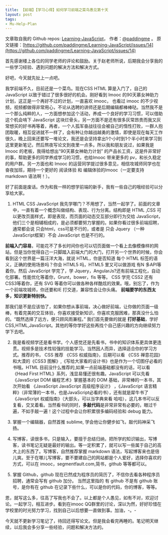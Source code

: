 ```yaml
---
title: 【前端】【学习心得】如何学习前端之菜鸟愚见第十天
layout: post
tags:
- Mu-Help-Plan
---
```



 文章取自我的 Github  repos: [Learning-JavaScript](https://github.com/paddingme/Learning-JavaScript)， 作者：[@paddingme](http://padding.me/about.html) 。
  原文链接：[https://github.com/paddingme/Learning-JavaScript/issues/14](https://github.com/paddingme/Learning-JavaScript/issues/14)

首先感谢楼上各位的同学老师的评论和鼓励。关于赵老师所说，后期我会分享我的一些学习经验、遇到问题的解决方法和解决方式。

好吧，今天就先扯上一点吧。

我学前端不久，目前还是一个菜鸟。现在CSS HTML 算是入门了，自己的JavaScript 以致于错过了很多很好的机会。刚好看到 Imooc 的90天慕女神助力计划，这正是一个再好不过的计划，一直喜欢 imooc， 也看过 imooc 的不少视频，视频都做得非常用心，不论从选聘的讲师还是后期编辑都棒棒哒。当然我不是一个那么纯粹的人，一方面想参加这个活动，养成一个良好的学习习惯，可以借助这个机会啃下 JavaScript 这块烂骨头，另一方面不是还有很多灰常昂贵而我又灰常想买的好书再等着，再者，一个人孤军奋战往往会被自己的惰性打败，一群人抱团取暖，相互促进就不一样了，会有种让你越战越勇的激情，即使是现在每天工作很久，晚上回来还要写一堆论文，我还是会坚持拿出1个小时到1个半小时来学习到这里更新笔记，然后熬夜写论文到夜里一点多。所以我和朋友说过，如果我是Imooc 的老板，我得给想出“90天慕女神助力计划” 的产品长工资，这是件非常好的事，帮助更多的同学养成学习的习惯，也给Imooc 带来更多的 pv，和长久稳定的用户群。另一方面也和 Imooc 的运营同学提过很多意见，相信攻城师同学也在奋夜加班，期待一个更好的 阅读体验 和 编辑体验的Imooc（一定要支持 markdown 语法啊！）。

好了前面是废话。作为和我一样的想学前端的新手，我有一些自己的哦经验可以分享给大家。

1.  HTML CSS JavaScript 我先学哪门？不用想了，当然一起学了。前面的文章中，一直有着一个概念叫做结构、表现、行为分离。结构即是 HTML ,CSS 可以更改页面样式，即是表现，而页面的动态交互部分即行为交给 JavaScript，他们三个是相辅相成的，是必须都要努力掌握的。如果你看过很多前端招聘，通常都会说 只会html，css可是不行的，或者是 只会 Jquery （一种 JavaScript框架）不会 JavaScript 也是不行的。

 **前端入门容易**，可能花不了多长时间你也可以切页面做一个看上去像模像样的网站，但是当你觉得自己一只脚踏入前端大门的大门，打开另一个世界的时候，你会看到这个世界是一篇汪洋大海，就说 HTML，你是否知道 每个 HTML 标签的语义，正确的使用场景吗？你会 HTML5 吗，HTML5 里又可以做游戏 有N 多API等着你。然后 JavaScript 学完了，学 Jquery，AngularJs?还有前端工程化，自动化部署。性能优化等着你，Grunt，bower，fis 等等。
CSS 学完 CSS2 还有CSS3等着你，还有 SVG 等着你可以做各种各样酷炫的效果。哦，别忘了，作为一个前端攻城师，你还要和IE 打交道，兼容性会让你头痛。
**前端要学的东西太多，知识更新特别快。**

 那我们是不是应该怕了，如果你想从事前端，决心做好前端，让你做的页面一级棒，有着完美的交互体验，你喜欢接受新知识，你喜欢克服困难，那真没什么怕的。“既然选择了远方，便只顾风雨兼程。” 我们首先要做的就是 **打好基础**，学好 CSS,HTML,JavaScript。其他的等你学好这些再找个自己感兴趣的方向继续努力学下去吧。

2.  我是看视频学还是看书学。个人感觉还是先看书，书中的知识体系更具体更连贯。视频多是技术性较强的技能学习。当然因人而异，选择适合你的学习方式。推荐的书， CSS 推荐 《CSS 权威指南》，后期可以看 《CSS 禅意花园》和大漠的《CSS3 图解》,《写给大家看的设计书》也是作为一个切图仔必看的书哦。HTML 目前没什么推荐的,如果一点前端基础都没有的话，可以看《Head First HTML》系列，浅显易懂还很有趣。JavaScript 可以先看 《JavaScript DOM 编程艺术》掌握基本的 DOM 基础，非常棒的一本书，其次开始看 《JavaScript JavaScript 高级程序设计》 ，《JavaScript 语言精粹》（非常薄的一本书，也是JavaScript必看的书），还有就是犀牛书了《JavaScript 权威指南》（大部头，可以当字典来看 哈哈），这几本书可以反复看，交叉着看。当然看书的同时，**多敲代码**是非常非常有必要的，眼过千遍，不如手敲一遍！这个过程中会让你积累很多编码经验和 debug 能力。

3.  掌握一个编辑器，自然首推 sublime, 学会他让你健步如飞，敲代码神采飞扬。

4.  写博客，读很多书，只是输入，要擅于总结归纳，把所学的知识输出，写博客，读书笔记无疑是最好的输出。等一定积累了，就可以写一些属于自己的高大上的东西了。写博客，自然推荐掌握 markdown 语法，写起博客来也是倍儿爽。至于在哪儿写博客，要不要建自己的网站都是个人爱好，选择你喜欢的方式，可以在 imooc，segmentfault.com,简书，github 等等都可以。

5.  掌握 Github，github 现在已然成为程序员的简历了，不信你去看各种程序员招聘，通常会写有 github 加分。
当然这里指的 有 github 不是有 github 账号，是你有在 github 在记录下些什么，可以是你的代码，你的博客，等等。

恩，就写这么多，往高了写我也不会了。以上都是个人愚见，如有不对，欢迎讨论。一起学习，相互进步。看到在imooc  QQ群里的讨论，深以为然，好好珍惜在学校里的时光努力学习，找到自己以后想要一直做到事。加油，-。-

今天就不更新学习笔记了，待回还得写论文。但是我会看完再睡的。笔记明天继续，以后我会多分享一些经验，问题和解决方法的。
